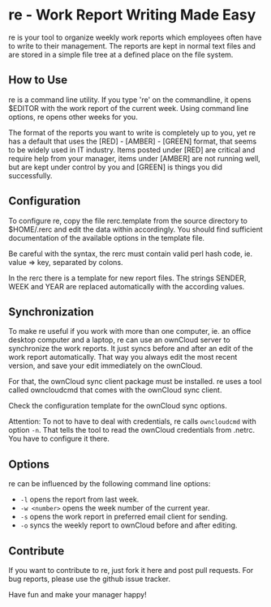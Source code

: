# re - Work Report Writing Made Easy

re is your tool to organize weekly work reports which employees often have
to write to their management. The reports are kept in normal text
files and are stored in a simple file tree at a defined place on 
the file system.

## How to Use
re is a command line utility. If you type 're' on the commandline, it 
opens $EDITOR with the work report of the current week. Using command 
line options, re opens other weeks for you.

The format of the reports you want to write is completely up to you, yet
re has a default that uses the [RED] - [AMBER] - [GREEN] format, that 
seems to be widely used in IT industry. Items posted under [RED] are critical 
and require help from your manager, items under [AMBER] are not running well,
but are kept under control by you and [GREEN] is things you did successfully.

## Configuration

To configure re, copy the file rerc.template from the source
directory to $HOME/.rerc and edit the data within accordingly. You 
should find sufficient documentation of the available options in the
template file.

Be careful with the syntax, the rerc must contain valid perl
hash code, ie. value => key, separated by colons.

In the rerc there is a template for new report files. The strings
SENDER, WEEK and YEAR are replaced automatically with the according 
values.

## Synchronization

To make re useful if you work with more than one computer, ie. an office 
desktop computer and a laptop, re can use an ownCloud server to synchronize 
the work reports. It just syncs  before and after an edit of the work 
report automatically. That way you always edit the most recent version, and 
save your edit immediately on the ownCloud.

For that, the ownCloud sync client package must be installed. re uses a 
tool called owncloudcmd that comes with the ownCloud sync client.

Check the configuration template for the ownCloud sync options.

Attention: To not to have to deal with credentials, re calls `owncloudcmd`
with option `-n`. That tells the tool to read the ownCloud credentials
from .netrc. You have to configure it there.

## Options

re can be influenced by the following command line options:

* `-l` opens the report from last week.
* `-w <number>` opens the week number of the current year.
* `-s` opens the work report in preferred email client for sending. 
* `-o` syncs the weekly report to ownCloud before and after editing.

## Contribute

If you want to contribute to re, just fork it here and post pull 
requests. For bug reports, please use the github issue tracker.

Have fun and make your manager happy!

